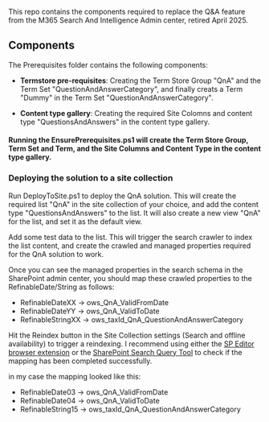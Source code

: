 This repo contains the components required to replace the Q&A feature from the M365 Search And Intelligence Admin center, retired April 2025.

## Components
The Prerequisites folder contains the following components:
- **Termstore pre-requisites**: Creating the Term Store Group "QnA" and the Term Set "QuestionAndAnswerCategory", and finally creats a Term "Dummy" in the Term Set "QuestionAndAnswerCategory".

- **Content type gallery**: Creating the required Site Colomns and content type "QuestionsAndAnswers" in the content type gallery.


#### Running the EnsurePrerequisites.ps1 will create the Term Store Group, Term Set and Term, and the Site Columns and Content Type in the content type gallery.

### Deploying the solution to a site collection
Run DeployToSite.ps1 to deploy the QnA solution. This will create the required list "QnA" in the site collection of your choice, and add the content type "QuestionsAndAnswers" to the list. It will also create a new view "QnA" for the list, and set it as the default view.

Add some test data to the list. This will trigger the search crawler to index the list content, and create the crawled and managed properties required for the QnA solution to work.

Once you can see the managed properties in the search schema in the SharePoint admin center, you should map these crawled properties to the RefinableDate/String as follows:
- RefinableDateXX -> ows_QnA_ValidFromDate
- RefinableDateYY -> ows_QnA_ValidToDate
- RefinableStringXX -> ows_taxId_QnA_QuestionAndAnswerCategory

Hit the Reindex button in the Site Collection settings (Search and offline availability) to trigger a reindexing. I recommend using either the [SP Editor browser extension](https://chromewebstore.google.com/detail/sp-editor/ecblfcmjnbbgaojblcpmjoamegpbodhd) or the [SharePoint Search Query Tool](https://github.com/pnp/PnP-Tools/blob/master/Solutions/SharePoint.Search.QueryTool/README.md) to check if the mapping has been completed successfully.

in my case the mapping looked like this:
- RefinableDate03 -> ows_QnA_ValidFromDate
- RefinableDate04 -> ows_QnA_ValidToDate
- RefinableString15 -> ows_taxId_QnA_QuestionAndAnswerCategory